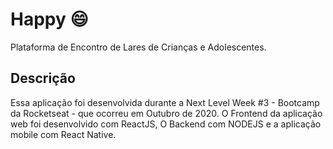 # Happy :smile:
Plataforma de Encontro de Lares de Crianças e Adolescentes.

## Descrição
Essa aplicação foi desenvolvida durante a Next Level Week #3 - Bootcamp da Rocketseat - que ocorreu em Outubro de 2020.
O Frontend da aplicação web foi desenvolvido com ReactJS, O Backend com NODEJS e a aplicação mobile com React Native.